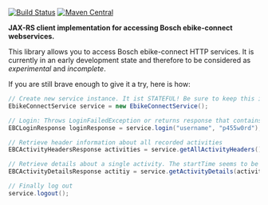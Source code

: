 [![Build Status](https://travis-ci.org/cgiesche/ebikeconnect-api.svg?branch=master)](https://travis-ci.org/cgiesche/ebikeconnect-api) [![Maven Central](https://maven-badges.herokuapp.com/maven-central/de.perdoctus/ebikeconnect-api/badge.svg)](http://search.maven.org/#search%7Cga%7C1%7Cg%3A%22de.perdoctus%22%20AND%20a%3A%22ebikeconnect-api%22)

**JAX-RS client implementation for accessing Bosch ebike-connect webservices.**

This library allows you to access Bosch ebike-connect HTTP services. It is currently in an early development state and therefore to be considered as *experimental* and *incomplete*.

If you are still brave enough to give it a try, here is how:

```java
// Create new service instance. It ist STATEFUL! Be sure to keep this instance.
EbikeConnectService service = new EbikeConnectService();

// Login: Throws LoginFailedException or returns response that contains user details.
EBCLoginResponse loginResponse = service.login("username", "p455w0rd");

// Retrieve header information about all recorded activities
EBCActivityHeadersResponse activities = service.getAllActivityHeaders();

// Retrieve details about a single activity. The startTime seems to be a kind of primary key for activities...
EBCActivityDetailsResponse actitiy = service.getActivityDetails(activities.get(0).getStartTime());

// Finally log out
service.logout();
```
